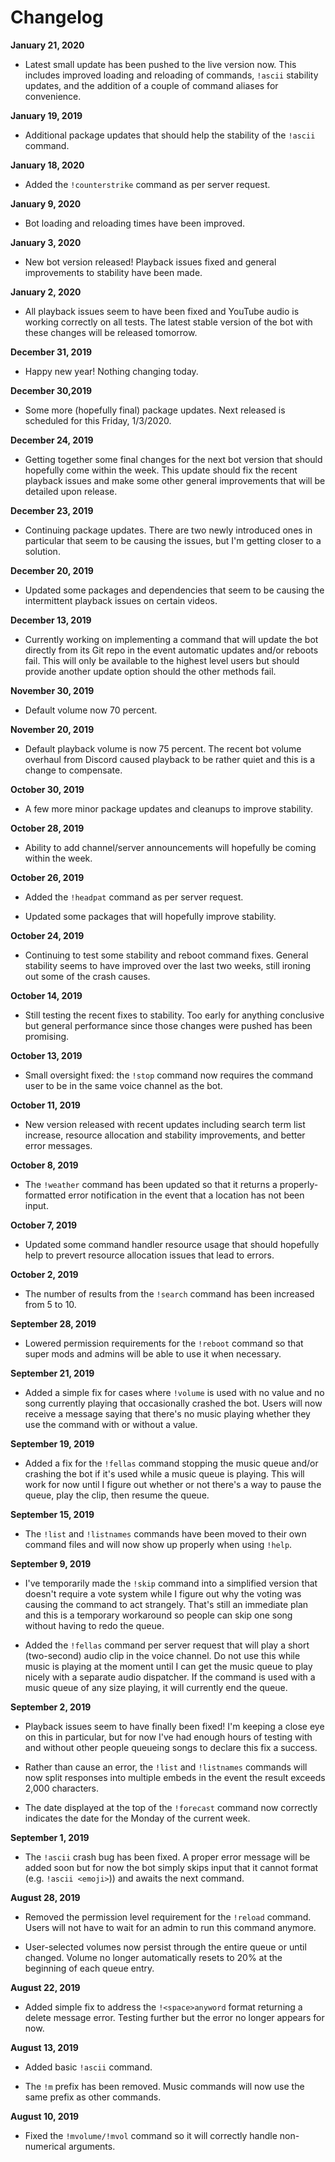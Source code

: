 # Changelog

**January 21, 2020**

- Latest small update has been pushed to the live version now. This includes improved loading and reloading of commands, `!ascii` stability updates, and the addition of a couple of command aliases for convenience.

**January 19, 2019**

- Additional package updates that should help the stability of the `!ascii` command.

**January 18, 2020**

- Added the `!counterstrike` command as per server request.

**January 9, 2020**

- Bot loading and reloading times have been improved.

**January 3, 2020**

- New bot version released! Playback issues fixed and general improvements to stability have been made.

**January 2, 2020**

- All playback issues seem to have been fixed and YouTube audio is working correctly on all tests. The latest stable version of the bot with these changes will be released tomorrow.

**December 31, 2019**

- Happy new year! Nothing changing today.

**December 30,2019**

- Some more (hopefully final) package updates. Next released is scheduled for this Friday, 1/3/2020.

**December 24, 2019**

- Getting together some final changes for the next bot version that should hopefully come within the week. This update should fix the recent playback issues and make some other general improvements that will be detailed upon release.

**December 23, 2019**

- Continuing package updates. There are two newly introduced ones in particular that seem to be causing the issues, but I'm getting closer to a solution.

**December 20, 2019**

- Updated some packages and dependencies that seem to be causing the intermittent playback issues on certain videos.

**December 13, 2019**

- Currently working on implementing a command that will update the bot directly from its Git repo in the event automatic updates and/or reboots fail. This will only be available to the highest level users but should provide another update option should the other methods fail.

**November 30, 2019**

- Default volume now 70 percent.

**November 20, 2019**

- Default playback volume is now 75 percent. The recent bot volume overhaul from Discord caused playback to be rather quiet and this is a change to compensate.

**October 30, 2019**

- A few more minor package updates and cleanups to improve stability.

**October 28, 2019**

- Ability to add channel/server announcements will hopefully be coming within the week.

**October 26, 2019**

- Added the `!headpat` command as per server request.

- Updated some packages that will hopefully improve stability.

**October 24, 2019**

- Continuing to test some stability and reboot command fixes. General stability seems to have improved over the last two weeks, still ironing out some of the crash causes.

**October 14, 2019**

- Still testing the recent fixes to stability. Too early for anything conclusive but general performance since those changes were pushed has been promising.

**October 13, 2019**

- Small oversight fixed: the `!stop` command now requires the command user to be in the same voice channel as the bot.

**October 11, 2019**

- New version released with recent updates including search term list increase, resource allocation and stability improvements, and better error messages.

**October 8, 2019**

- The `!weather` command has been updated so that it returns a properly-formatted error notification in the event that a location has not been input.

**October 7, 2019**

- Updated some command handler resource usage that should hopefully help to prevert resource allocation issues that lead to errors.

**October 2, 2019**

- The number of results from the `!search` command has been increased from 5 to 10.

**September 28, 2019**

- Lowered permission requirements for the `!reboot` command so that super mods and admins will be able to use it when necessary.

**September 21, 2019**

- Added a simple fix for cases where `!volume` is used with no value and no song currently playing that occasionally crashed the bot. Users will now receive a message saying that there's no music playing whether they use the command with or without a value.

**September 19, 2019**

- Added a fix for the `!fellas` command stopping the music queue and/or crashing the bot if it's used while a music queue is playing. This will work for now until I figure out whether or not there's a way to pause the queue, play the clip, then resume the queue.

**September 15, 2019**

- The `!list` and `!listnames` commands have been moved to their own command files and will now show up properly when using `!help`.

**September 9, 2019**

- I've temporarily made the `!skip` command into a simplified version that doesn't require a vote system while I figure out why the voting was causing the command to act strangely. That's still an immediate plan and this is a temporary workaround so people can skip one song without having to redo the queue.

- Added the `!fellas` command per server request that will play a short (two-second) audio clip in the voice channel. Do not use this while music is playing at the moment until I can get the music queue to play nicely with a separate audio dispatcher. If the command is used with a music queue of any size playing, it will currently end the queue.

**September 2, 2019**

- Playback issues seem to have finally been fixed! I'm keeping a close eye on this in particular, but for now I've had enough hours of testing with and without other people queueing songs to declare this fix a success.

- Rather than cause an error, the `!list` and `!listnames` commands will now split responses into multiple embeds in the event the result exceeds 2,000 characters.

- The date displayed at the top of the `!forecast` command now correctly indicates the date for the Monday of the current week.

**September 1, 2019**

- The `!ascii` crash bug has been fixed. A proper error message will be added soon but for now the bot simply skips input that it cannot format (e.g. `!ascii <emoji>`)) and awaits the next command.

**August 28, 2019**

- Removed the permission level requirement for the `!reload` command. Users will not have to wait for an admin to run this command anymore.

- User-selected volumes now persist through the entire queue or until changed. Volume no longer automatically resets to 20% at the beginning of each queue entry.

**August 22, 2019**

- Added simple fix to address the `!<space>anyword` format returning a delete message error. Testing further but the error no longer appears for now.

**August 13, 2019**

- Added basic `!ascii` command.

- The `!m` prefix has been removed. Music commands will now use the same prefix as other commands.

**August 10, 2019**

- Fixed the `!mvolume/!mvol` command so it will correctly handle non-numerical arguments.